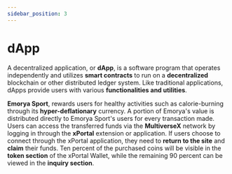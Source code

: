 ```yaml
---
sidebar_position: 3
---
```


# dApp

A decentralized application, or **dApp**, is a software program that operates independently and utilizes **smart contracts** to run on a **decentralized** blockchain or other distributed ledger system. Like traditional applications, dApps provide users with various **functionalities and utilities**.

**Emorya Sport**, rewards users for healthy activities such as calorie-burning through its **hyper-deflationary** currency. A portion of Emorya's value is distributed directly to Emorya Sport's users for every transaction made. Users can access the transferred funds via the **MultiverseX** network by logging in through the **xPortal** extension or application. If users choose to connect through the xPortal application, they need to **return to the site** and **claim** their funds. Ten percent of the purchased coins will be visible in the **token section** of the xPortal Wallet, while the remaining 90 percent can be viewed in the **inquiry section**.

